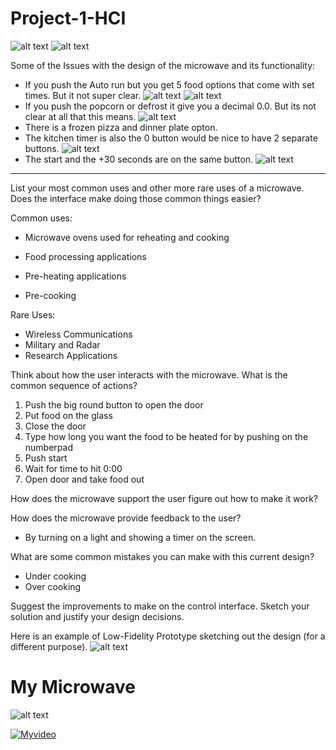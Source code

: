 # Project-1-HCI

![alt text](Images/Microwave-cropped.jpg)
![alt text](Images/microwave-gif.gif)

Some of the Issues with the design of the microwave and its functionality:



* If you push the Auto run but you get 5 food options that come with set times. But it not super clear.
![alt text](Images/photo3.jpg)
![alt text](Images/photo1.jpg)
* If you push the popcorn or defrost it give you a decimal 0.0. But its not clear at all that this means.
![alt text](Images/photo2.jpg)
* There is a frozen pizza and dinner plate opton.
* The kitchen timer is also the 0 button would be nice to have 2 separate buttons.
![alt text](Images/timer.jpg)
* The start and the +30 seconds are on the same button. 
![alt text](Images/start.jpg)

-----------------------------------------------------------------------------------------------------------------------------------------------------------------------------------

List your most common uses and other more rare uses of a microwave. Does the interface make doing those common things easier?

Common uses:
* Microwave ovens used for reheating and cooking

* Food processing applications

* Pre-heating applications

* Pre-cooking

Rare Uses: 
* Wireless Communications
* Military and Radar
* Research Applications

Think about how the user interacts with the microwave. What is the common sequence of actions?

1. Push the big round button to open the door
2. Put food on the glass 
3. Close the door
4. Type how long you want the food to be heated for by pushing on the numberpad
5. Push start
6. Wait for time to hit 0:00 
7. Open door and take food out 

How does the microwave support the user figure out how to make it work?

How does the microwave provide feedback to the user?
* By turning on a light and showing a timer on the screen.

What are some common mistakes you can make with this current design?
* Under cooking 
* Over cooking 

Suggest the improvements to make on the control interface. Sketch your solution and justify your design decisions.

Here is an example of Low-Fidelity Prototype sketching out the design (for a different purpose).
![alt text](Images/sketch.jpg)

# My Microwave
![alt text](Images/Mymicrowave.gif)

[![Myvideo](Images/mq2.jpg)](https://www.youtube.com/embed/3deDjnRjE7s)
